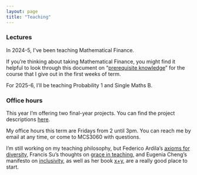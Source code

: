 ```yaml
---
layout: page
title: "Teaching"
---
```


<h3>Lectures</h3>

In 2024-5, I've been teaching Mathematical Finance.

If you’re thinking about taking Mathematical Finance, you might find it helpful to look through this document on “<a href="https://maths.dur.ac.uk/users/clare.wallace/MF/Prerequisites/">prerequisite knowledge</a>” for the course that I give out in the first weeks of term.

For 2025-6, I'll be teaching Probability 1 and Single Maths B.

<h3>Office hours </h3>

This year I’m offering two final-year projects. You can find the project descriptions <a href="https://cwallace23.github.io/teaching/final-year-projects">here</a>.

My office hours this term are Fridays from 2 until 3pm. You can reach me by email at any time, or come to MCS3060 with questions.

I’m still working on my teaching philosophy, but Federico Ardila’s <a href="http://math.sfsu.edu/federico/">axioms for diversity</a>, Francis Su’s thoughts on <a href="https://www.francissu.com/post/the-lesson-of-grace-in-teaching">grace in teaching</a>, and Eugenia Cheng’s manifesto on <a href="http://eugeniacheng.com/inclusivity/">inclusivity</a>, as well as her book <a href="http://eugeniacheng.com/math/books/">x+y</a>, are a really good place to start.
